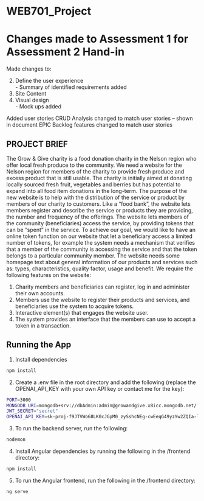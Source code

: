# WEB701_Project

# Changes made to Assessment 1 for Assessment 2 Hand-in
Made changes to: 

2. Define the user experience 
<br> - Summary of identified requirements added 
3. Site Content 
5. Visual design 
<br> - Mock ups added 

Added user stories 
CRUD Analysis changed to match user stories – shown in document 
EPIC Backlog features changed to match user stories 


## PROJECT BRIEF
The Grow & Give charity is a food donation charity in the Nelson region who offer local fresh produce to the community. We need a website for the Nelson region for members of the charity to provide fresh produce and excess product that is still usable. The charity is initially aimed at donating locally sourced fresh fruit, vegetables and berries but has potential to expand into all food item donations in the long-term.
The purpose of the new website is to help with the distribution of the service or product by members of our charity to customers. Like a “food bank”, the website lets members register and describe the service or products they are providing, the number and frequency of the offerings.  The website lets members of the community (beneficiaries) access the service, by providing tokens that can be “spent” in the service. To achieve our goal, we would like to have an online token function on our website that let a beneficiary access a limited number of tokens, for example the system needs a mechanism that verifies that a member of the community is accessing the service and that the token belongs to a particular community member. The website needs some homepage text about general information of our products and services such as: types, characteristics, quality factor, usage and benefit.
We require the following features on the website:
1.	Charity members and beneficiaries can register, log in and administer their own accounts. 
2.	Members use the website to register their products and services, and beneficiaries use the system to acquire tokens.
3.	Interactive element(s) that engages the website user.
4.	The system provides an interface that the members can use to accept a token in a transaction.

## Running the App
1. Install dependencies
```bash
npm install
```

2. Create a .env file in the root directory and add the following (replace the OPENAI_API_KEY with your own API key or contact me for the key):
```bash
PORT=3000
MONGODB_URI=mongodb+srv://dbAdmin:admin@growandgive.x8icc.mongodb.net/?retryWrites=true&w=majority&appName=growandgive
JWT_SECRET="secret"
OPENAI_API_KEY=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

```

3. To run the backend server, run the following:
```bash
nodemon
```

4. Install Angular dependencies by running the following in the /frontend directory:
```bash
npm install
```

5. To run the Angular frontend, run the following in the /frontend directory:
```bash
ng serve
```
